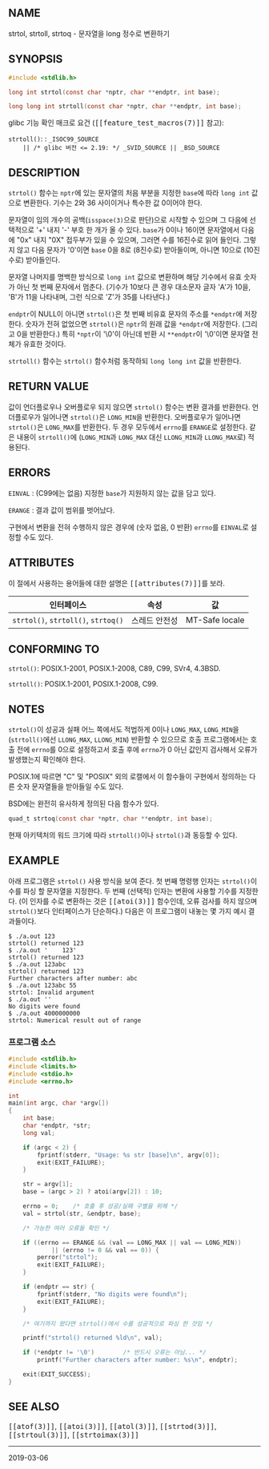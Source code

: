 ## NAME

strtol, strtoll, strtoq - 문자열을 long 정수로 변환하기

## SYNOPSIS

```c
#include <stdlib.h>

long int strtol(const char *nptr, char **endptr, int base);

long long int strtoll(const char *nptr, char **endptr, int base);
```

glibc 기능 확인 매크로 요건 (<tt>[[feature_test_macros(7)]]</tt> 참고):

`strtoll()`:
:   `_ISOC99_SOURCE`<br>
    `    || /* glibc 버전 <= 2.19: */ _SVID_SOURCE || _BSD_SOURCE`

## DESCRIPTION

`strtol()` 함수는 `nptr`에 있는 문자열의 처음 부분을 지정한 `base`에 따라 `long int` 값으로 변환한다. 기수는 2와 36 사이이거나 특수한 값 0이어야 한다.

문자열이 임의 개수의 공백(`isspace(3)`으로 판단)으로 시작할 수 있으며 그 다음에 선택적으로 '+' 내지 '-' 부호 한 개가 올 수 있다. `base`가 0이나 16이면 문자열에서 다음에 "0x" 내지 "0X" 접두부가 있을 수 있으며, 그러면 수를 16진수로 읽어 들인다. 그렇지 않고 다음 문자가 '0'이면 `base` 0을 8로 (8진수로) 받아들이며, 아니면 10으로 (10진수로) 받아들인다.

문자열 나머지를 명백한 방식으로 `long int` 값으로 변환하며 해당 기수에서 유효 숫자가 아닌 첫 번째 문자에서 멈춘다. (기수가 10보다 큰 경우 대소문자 글자 'A'가 10을, 'B'가 11을 나타내며, 그런 식으로 'Z'가 35를 나타낸다.)

`endptr`이 NULL이 아니면 `strtol()`은 첫 번째 비유효 문자의 주소를 `*endptr`에 저장한다. 숫자가 전혀 없었으면 `strtol()`은 `nptr`의 원래 값을 `*endptr`에 저장한다. (그리고 0을 반환한다.) 특히 `*nptr`이 '\0'이 아닌데 반환 시 `**endptr`이 '\0'이면 문자열 전체가 유효한 것이다.

`strtoll()` 함수는 `strtol()` 함수처럼 동작하되 `long long int` 값을 반환한다.

## RETURN VALUE

값이 언더플로우나 오버플로우 되지 않으면 `strtol()` 함수는 변환 결과를 반환한다. 언더플로우가 일어나면 `strtol()`은 `LONG_MIN`을 반환한다. 오버플로우가 일어나면 `strtol()`은 `LONG_MAX`를 반환한다. 두 경우 모두에서 `errno`를 `ERANGE`로 설정한다. 같은 내용이 `strtoll()`에 (`LONG_MIN`과 `LONG_MAX` 대신 `LLONG_MIN`과 `LLONG_MAX`로) 적용된다.

## ERRORS

`EINVAL`
:   (C99에는 없음) 지정한 `base`가 지원하지 않는 값을 담고 있다.

`ERANGE`
:   결과 값이 범위를 벗어났다.

구현에서 변환을 전혀 수행하지 않은 경우에 (숫자 없음, 0 반환) `errno`를 `EINVAL`로 설정할 수도 있다.

## ATTRIBUTES

이 절에서 사용하는 용어들에 대한 설명은 <tt>[[attributes(7)]]</tt>를 보라.

| 인터페이스 | 속성 | 값 |
| --- | --- | --- |
| `strtol()`, `strtoll()`, `strtoq()` | 스레드 안전성 | MT-Safe locale |

## CONFORMING TO

`strtol()`: POSIX.1-2001, POSIX.1-2008, C89, C99, SVr4, 4.3BSD.

`strtoll()`: POSIX.1-2001, POSIX.1-2008, C99.

## NOTES

`strtol()`이 성공과 실패 어느 쪽에서도 적법하게 0이나 `LONG_MAX`, `LONG_MIN`을 (`strtoll()`에선 `LLONG_MAX`, `LLONG_MIN`) 반환할 수 있으므로 호출 프로그램에서는 호출 전에 `errno`를 0으로 설정하고서 호출 후에 `errno`가 0 아닌 값인지 검사해서 오류가 발생했는지 확인해야 한다.

POSIX.1에 따르면 "C" 및 "POSIX" 외의 로캘에서 이 함수들이 구현에서 정의하는 다른 숫자 문자열들을 받아들일 수도 있다.

BSD에는 완전히 유사하게 정의된 다음 함수가 있다.

```c
quad_t strtoq(const char *nptr, char **endptr, int base);
```

현재 아키텍처의 워드 크기에 따라 `strtoll()`이나 `strtol()`과 동등할 수 있다.

## EXAMPLE

아래 프로그램은 `strtol()` 사용 방식을 보여 준다. 첫 번째 명령행 인자는 `strtol()`이 수를 파싱 할 문자열을 지정한다. 두 번째 (선택적) 인자는 변환에 사용할 기수를 지정한다. (이 인자를 수로 변환하는 것은 <tt>[[atoi(3)]]</tt> 함수인데, 오류 검사를 하지 않으며 `strtol()`보다 인터페이스가 단순하다.) 다음은 이 프로그램이 내놓는 몇 가지 예시 결과들이다.

```
$ ./a.out 123
strtol() returned 123
$ ./a.out '    123'
strtol() returned 123
$ ./a.out 123abc
strtol() returned 123
Further characters after number: abc
$ ./a.out 123abc 55
strtol: Invalid argument
$ ./a.out ''
No digits were found
$ ./a.out 4000000000
strtol: Numerical result out of range
```

### 프로그램 소스

```c
#include <stdlib.h>
#include <limits.h>
#include <stdio.h>
#include <errno.h>

int
main(int argc, char *argv[])
{
    int base;
    char *endptr, *str;
    long val;

    if (argc < 2) {
        fprintf(stderr, "Usage: %s str [base]\n", argv[0]);
        exit(EXIT_FAILURE);
    }

    str = argv[1];
    base = (argc > 2) ? atoi(argv[2]) : 10;

    errno = 0;    /* 호출 후 성공/실패 구별을 위해 */
    val = strtol(str, &endptr, base);

    /* 가능한 여러 오류들 확인 */

    if ((errno == ERANGE && (val == LONG_MAX || val == LONG_MIN))
            || (errno != 0 && val == 0)) {
        perror("strtol");
        exit(EXIT_FAILURE);
    }

    if (endptr == str) {
        fprintf(stderr, "No digits were found\n");
        exit(EXIT_FAILURE);
    }

    /* 여기까지 왔다면 strtol()에서 수를 성공적으로 파싱 한 것임 */

    printf("strtol() returned %ld\n", val);

    if (*endptr != '\0')        /* 반드시 오류는 아님... */
        printf("Further characters after number: %s\n", endptr);

    exit(EXIT_SUCCESS);
}
```

## SEE ALSO

<tt>[[atof(3)]]</tt>, <tt>[[atoi(3)]]</tt>, <tt>[[atol(3)]]</tt>, <tt>[[strtod(3)]]</tt>, <tt>[[strtoul(3)]]</tt>, <tt>[[strtoimax(3)]]</tt>

----

2019-03-06
